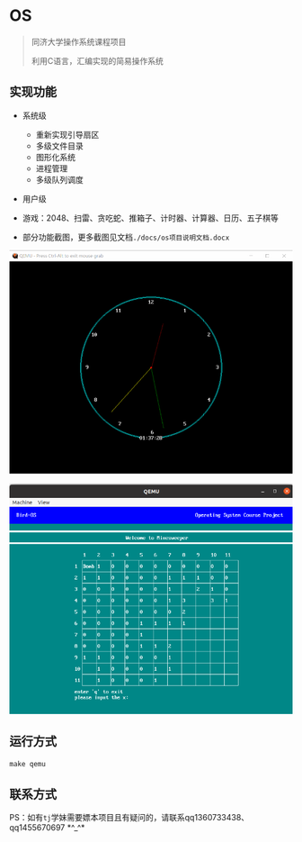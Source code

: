 # OS
> 同济大学操作系统课程项目
>
> 利用C语言，汇编实现的简易操作系统    

## 实现功能

- 系统级
  - 重新实现引导扇区
  - 多级文件目录
  - 图形化系统
  - 进程管理
  - 多级队列调度


- 用户级
  
- 游戏：2048、扫雷、贪吃蛇、推箱子、计时器、计算器、日历、五子棋等
  
- 部分功能截图，更多截图见文档`./docs/os项目说明文档.docx`

![clock](\img\clock.gif)

![minesweeper](\img\minesweeper.png)

## 运行方式

`make qemu`

## 联系方式

PS：如有`tj`学妹需要嫖本项目且有疑问的，请联系qq1360733438、qq1455670697 \*\^\_\^\*